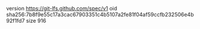 version https://git-lfs.github.com/spec/v1
oid sha256:7b8f9e55c17a3cac67903351c4b5107a2fe81f04af59ccfb232506e4b92f1fd7
size 916
